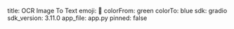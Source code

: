 title: OCR Image To Text
emoji: 📸
colorFrom: green
colorTo: blue
sdk: gradio
sdk_version: 3.11.0
app_file: app.py
pinned: false